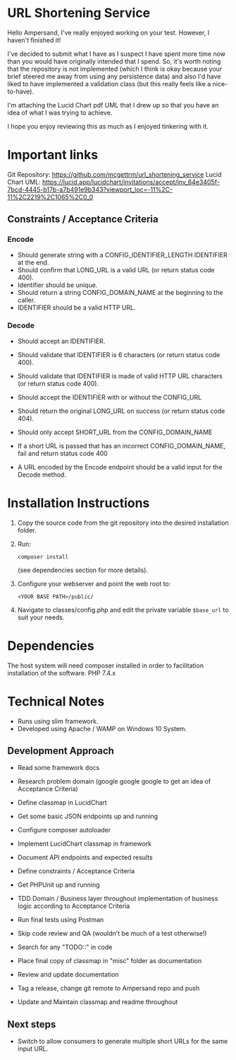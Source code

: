 # URL Shortening Service
Hello Ampersand, I've really enjoyed working on your test. However, I haven't finished it! 

I've decided to submit what I have as I suspect I have spent more time now than you would have originally intended that I spend.
So, it's worth noting that the repository is not implemented (which I think is okay because your brief steered me away from
using any persistence data) and also I'd have liked to have implemented a validation class (but this really feels like a nice-to-have).

I'm attaching the Lucid Chart pdf UML that I drew up so that you have an idea of what I was trying to achieve. 

I hope you enjoy reviewing this as much as I enjoyed tinkering with it. 

# Important links
Git Repository: https://github.com/mcgettrm/url_shortening_service
Lucid Chart UML: https://lucid.app/lucidchart/invitations/accept/inv_64e3405f-7bcd-4445-b17b-a7b491e9b343?viewport_loc=-11%2C-11%2C2219%2C1065%2C0_0

## Constraints / Acceptance Criteria
### Encode
- Should generate string with a CONFIG_IDENTIFIER_LENGTH IDENTIFIER at the end.
- Should confirm that LONG_URL is a valid URL (or return status code 400).
- Identifier should be unique.
- Should return a string CONFIG_DOMAIN_NAME at the beginning to the caller.
- IDENTIFIER should be a valid HTTP URL.

### Decode
- Should accept an IDENTIFIER.
- Should validate that IDENTIFIER is 6 characters (or return status code 400).
- Should validate that IDENTIFIER is made of valid HTTP URL characters (or return status code 400).
- Should accept the IDENTIFIER with or without the CONFIG_URL
- Should return the original LONG_URL on success (or return status code 404).
- Should only accept SHORT_URL from the CONFIG_DOMAIN_NAME
- If a short URL is passed that has an incorrect CONFIG_DOMAIN_NAME, fail and return status code 400 

- A URL encoded by the Encode endpoint should be a valid input for the Decode method.

# Installation Instructions
1. Copy the source code from the git repository into the desired installation folder.
2. Run:
   ``` 
   composer install
   ``` 
   (see dependencies section for more details).
3. Configure your webserver and point the web root to: 
   ```
   <YOUR BASE PATH>/public/
   ``` 
   
4. Navigate to classes/config.php and edit the private variable `$base_url` to suit your needs.

# Dependencies
The host system will need composer installed in order to facilitation installation of the software.
PHP 7.4.x

# Technical Notes
- Runs using slim framework.
- Developed using Apache / WAMP on Windows 10 System.

## Development Approach
- Read some framework docs
- Research problem domain (google google google to get an idea of Acceptance Criteria)
- Define classmap in LucidChart
- Get some basic JSON endpoints up and running
- Configure composer autoloader
- Implement LucidChart classmap in framework
- Document API endpoints and expected results
- Define constraints / Acceptance Criteria 
- Get PHPUnit up and running
- TDD Domain / Business layer throughout implementation of business logic according to Acceptance Criteria
- Run final tests using Postman
- Skip code review and QA (wouldn't be much of a test otherwise!)
- Search for any "TODO::" in code
- Place final copy of classmap in "misc" folder as documentation
- Review and update documentation
- Tag a release, change git remote to Ampersand repo and push

- Update and Maintain classmap and readme throughout


## Next steps
- Switch to allow consumers to generate multiple short URLs for the same input URL. 